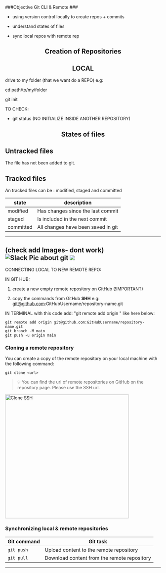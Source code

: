 
###Objective Git CLI & Remote ###

- using version control locally to create repos + commits

- understand states of files

- sync local repos with remote rep


<div align=center><h2> Creation of Repositories</h2></div>

<div align=center><h2>LOCAL</h2></div>

drive to my folder (that we want do a REPO)
e.g:

cd path/to/my/folder

git init

TO CHECK: 

-  git status (NO INITIALIZE INSIDE ANOTHER REPOSITORY)

<div align=center><h2>States of files</h2></div>

## Untracked files

The file has not been added to git.

## Tracked files

An tracked files can be : modified, staged and committed 

| state     | description                        |
| --------- | ---------------------------------- |
| modified  | Has changes since the last commit  |
| staged    | Is included in the next commit     |
| committed | All changes have been saved in git |

---
(check add Images- dont work)
![Slack Pic about git](/img/git-cli-and-remote-session.png)
<img src="/img/git-cli-and-remote-session.png"/>
---


CONNECTING LOCAL TO NEW REMOTE REPO:

IN GIT HUB:

1. create a new empty remote repository on GitHub  (!IMPORTANT)

2. copy the commands from GitHub **SHH** e.g: git@github.com:GitHubUsername/repository-name.git

IN TERMINAL with this code add:  "git remote add origin "  like here below:

```
git remote add origin git@github.com:GitHubUsername/repository-name.git
git branch -M main
git push -u origin main
```



### Cloning a remote repository

You can create a copy of the remote repository on your local machine with the following command:

```shell
git clone <url>
```

> 💡 You can find the url of remote repositories on GitHub on the repository page. Please use the
> SSH url.

<img src="assets/clone-ssh.png" alt="Clone SSH" width="400">

### Synchronizing local & remote repositories

| Git command | Git task                                    |
| ----------- | ------------------------------------------- |
| `git push`  | Upload content to the remote repository     |
| `git pull`  | Download content from the remote repository |

-----------------------------







